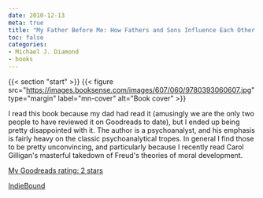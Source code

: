 ```yaml
---
date: 2010-12-13
meta: true
title: "My Father Before Me: How Fathers and Sons Influence Each Other Throughout Their Lives"
toc: false
categories:
- Michael J. Diamond
- books
---
```


{{< section "start" >}}
{{< figure src="https://images.booksense.com/images/607/060/9780393060607.jpg" type="margin" label="mn-cover" alt="Book cover" >}}

I read this book because my dad had read it (amusingly we are the only two people to have reviewed it on Goodreads to date), but I ended up being pretty disappointed with it. The author is a psychoanalyst, and his emphasis is fairly heavy on the classic psychoanalytical tropes. In general I find those to be pretty unconvincing, and particularly because I recently read Carol Gilligan's masterful takedown of Freud's theories of moral development. 

[My Goodreads rating: 2 stars](https://www.goodreads.com/review/show/134110853)  

[IndieBound](https://www.indiebound.org/book/9780393060607)

